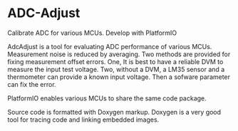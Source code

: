 # ADC-Adjust
Calibrate ADC for various MCUs.  Develop with PlatformIO

   AdcAdjust is a tool for evaluating ADC performance of various
   MCUs. Measurement noise is reduced by averaging. Two methods are
   provided for fixing measurement offset errors.  One, It is best to have
   a reliable DVM to measure the input test voltage. Two, without
   a DVM, a LM35 sensor and a thermometer can provide a known input
   voltage. Then a sofware parameter can fix the error.

   PlatformIO enables various MCUs to share the same code package.

   Source code is formatted with Doxygen markup.  Doxygen is a very
   good tool for tracing code and linking embedded images.
